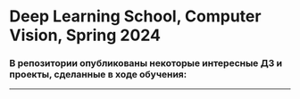 # Deep Learning School, Computer Vision, Spring 2024

### В репозитории опубликованы некоторые интересные ДЗ и проекты, сделанные в ходе обучения:


---
